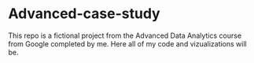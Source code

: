 # Advanced-case-study
This repo is a fictional project from the Advanced Data Analytics course from Google completed by me. Here all of my code and vizualizations will be. 
